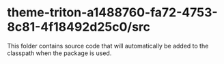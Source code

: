 # theme-triton-a1488760-fa72-4753-8c81-4f18492d25c0/src

This folder contains source code that will automatically be added to the classpath when
the package is used.
